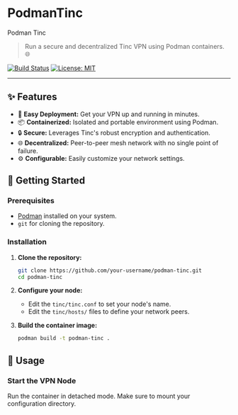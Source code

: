 # PodmanTinc
Podman Tinc
> Run a secure and decentralized Tinc VPN using Podman containers. 🌐

[![Build Status](https://img.shields.io/badge/build-passing-brightgreen)](https://github.com/user/podman-tinc)
[![License: MIT](https://img.shields.io/badge/License-MIT-yellow.svg)](https://opensource.org/licenses/MIT)

---

## ✨ Features

*   🚀 **Easy Deployment:** Get your VPN up and running in minutes.
*   📦 **Containerized:** Isolated and portable environment using Podman.
*   🔒 **Secure:** Leverages Tinc's robust encryption and authentication.
*   🌐 **Decentralized:** Peer-to-peer mesh network with no single point of failure.
*   ⚙️ **Configurable:** Easily customize your network settings.

## 🏁 Getting Started

### Prerequisites

*   [Podman](https://podman.io/getting-started/installation) installed on your system.
*   `git` for cloning the repository.

### Installation

1.  **Clone the repository:**
    ```sh
    git clone https://github.com/your-username/podman-tinc.git
    cd podman-tinc
    ```

2.  **Configure your node:**
    - Edit the `tinc/tinc.conf` to set your node's name.
    - Edit the `tinc/hosts/` files to define your network peers.

3.  **Build the container image:**
    ```sh
    podman build -t podman-tinc .
    ```

## 🚀 Usage

### Start the VPN Node

Run the container in detached mode. Make sure to mount your configuration directory.
